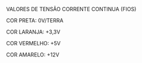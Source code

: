 VALORES DE TENSÃO CORRENTE CONTINUA (FIOS)

COR PRETA: 0V/TERRA

COR LARANJA: +3,3V

COR VERMELHO: +5V

COR AMARELO: +12V
